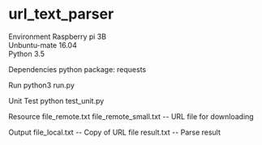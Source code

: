 # url_text_parser
Environment 
Raspberry pi 3B   
Unbuntu-mate 16.04  
Python 3.5

Dependencies
python package: requests

Run
python3 run.py

Unit Test
python test_unit.py

Resource
file_remote.txt file_remote_small.txt   -- URL file for downloading

Output
file_local.txt   -- Copy of URL file
result.txt       -- Parse result
